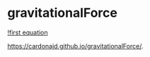 # gravitationalForce
[!first equation](http://latex.codecogs.com/gif.latex?F%20%3DG%5Ccdot%5Cfrac%7Bm_2%20%5Ccdot%20m_1%7D%7Br%5E%7B2%7D%7D)

https://cardonajd.github.io/gravitationalForce/.

